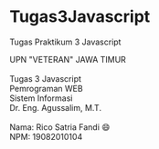 # Tugas3Javascript
Tugas Praktikum 3 Javascript

UPN "VETERAN" JAWA TIMUR <br> <br>
Tugas 3 Javascript <br>
Pemrograman WEB <br>
Sistem Informasi <br>
Dr. Eng. Agussalim, M.T. <br>
<br>
Nama: Rico Satria Fandi :smile:
<br>
NPM: 19082010104

